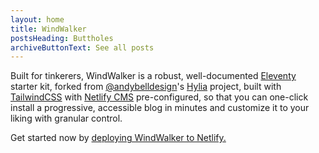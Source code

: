 ```yaml
---
layout: home
title: WindWalker
postsHeading: Buttholes
archiveButtonText: See all posts
---
```

Built for tinkerers, WindWalker is a robust, well-documented [Eleventy](https://11ty.io) starter kit, forked from [@andybelldesign](https://twitter.com/andybelldesign)'s [Hylia](https://hylia.website/) project, built with [TailwindCSS](https://tailwindcss.com/) with [Netlify CMS](https://www.netlifycms.org/) pre-configured, so that you can one-click install a progressive, accessible blog in minutes and customize it to your liking with granular control.

Get started now by [deploying WindWalker to Netlify.](https://app.netlify.com/start/deploy?repository=https://github.com/windowswebdev/windwalker&stack=cms)
